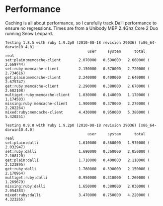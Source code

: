 Performance
====================

Caching is all about performance, so I carefully track Dalli performance to ensure no regressions.
Times are from a Unibody MBP 2.4Ghz Core 2 Duo running Snow Leopard.

    Testing 1.8.5 with ruby 1.9.2p0 (2010-08-18 revision 29036) [x86_64-darwin10.4.0]
                                         user     system      total        real
    set:plain:memcache-client        2.070000   0.590000   2.660000 (  2.669744)
    set:ruby:memcache-client         2.150000   0.570000   2.720000 (  2.734616)
    get:plain:memcache-client        2.240000   0.400000   2.640000 (  2.675747)
    get:ruby:memcache-client         2.290000   0.380000   2.670000 (  2.682108)
    multiget:ruby:memcache-client    1.030000   0.140000   1.170000 (  1.174503)
    missing:ruby:memcache-client     1.900000   0.370000   2.270000 (  2.282264)
    mixed:ruby:memcache-client       4.430000   0.950000   5.380000 (  5.420251)

    Testing 0.9.0 with ruby 1.9.2p0 (2010-08-18 revision 29036) [x86_64-darwin10.4.0]
                                         user     system      total        real
    set:plain:dalli                  1.610000   0.360000   1.970000 (  2.032947)
    set:ruby:dalli                   1.690000   0.360000   2.050000 (  2.108120)
    get:plain:dalli                  1.710000   0.400000   2.110000 (  2.123895)
    get:ruby:dalli                   1.760000   0.390000   2.150000 (  2.170964)
    multiget:ruby:dalli              0.950000   0.310000   1.260000 (  1.269679)
    missing:ruby:dalli               1.650000   0.380000   2.030000 (  2.054383)
    mixed:ruby:dalli                 3.470000   0.750000   4.220000 (  4.323265)
